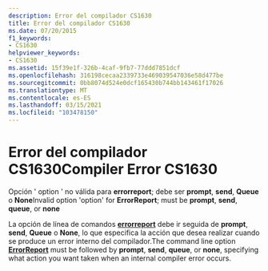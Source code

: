 ```yaml
---
description: Error del compilador CS1630
title: Error del compilador CS1630
ms.date: 07/20/2015
f1_keywords:
- CS1630
helpviewer_keywords:
- CS1630
ms.assetid: 15f39e1f-326b-4caf-9fb7-77ddd7851dcf
ms.openlocfilehash: 316198cecaa2339733e469039547036e58d477be
ms.sourcegitcommit: 0bb8074d524e0dcf165430b744bb143461f17026
ms.translationtype: MT
ms.contentlocale: es-ES
ms.lasthandoff: 03/15/2021
ms.locfileid: "103478150"
---
```

# <a name="compiler-error-cs1630"></a><span data-ttu-id="55a79-103">Error del compilador CS1630</span><span class="sxs-lookup"><span data-stu-id="55a79-103">Compiler Error CS1630</span></span>

<span data-ttu-id="55a79-104">Opción ' option ' no válida para **errorreport**; debe ser **prompt**, **send**, **Queue** o **None**</span><span class="sxs-lookup"><span data-stu-id="55a79-104">Invalid option 'option' for **ErrorReport**; must be **prompt**, **send**, **queue**, or **none**</span></span>  
  
 <span data-ttu-id="55a79-105">La opción de línea de comandos [**errorreport**](../language-reference/compiler-options/advanced.md#errorreport) debe ir seguida de **prompt**, **send**, **Queue** o **None**, lo que especifica la acción que desea realizar cuando se produce un error interno del compilador.</span><span class="sxs-lookup"><span data-stu-id="55a79-105">The command line option [**ErrorReport**](../language-reference/compiler-options/advanced.md#errorreport) must be followed by **prompt**, **send**, **queue**, or **none**, specifying what action you want taken when an internal compiler error occurs.</span></span>
